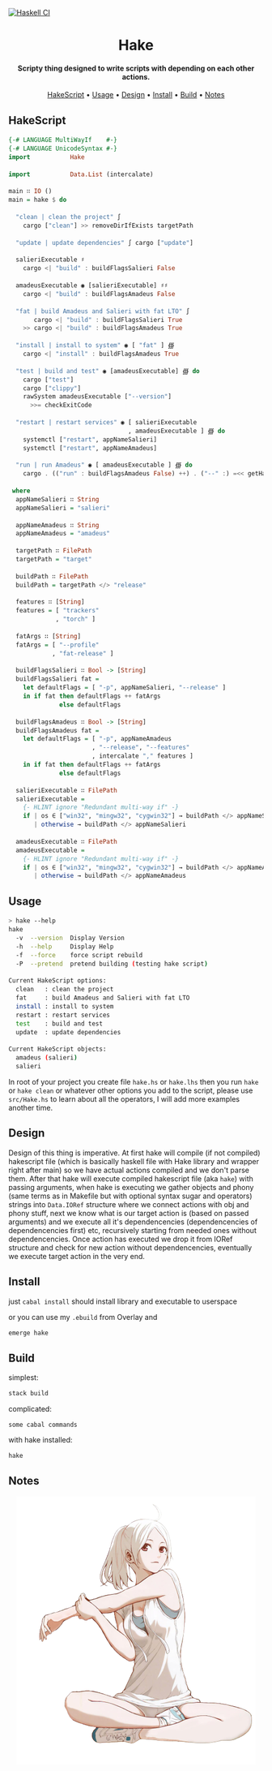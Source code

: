 [![Haskell CI](https://github.com/Miezhiko/hake/actions/workflows/haskell.yml/badge.svg?branch=mawa)](https://github.com/Miezhiko/hake/actions/workflows/haskell.yml)

<h1 align="center">
  Hake
  <br>
</h1>

<h4 align="center">Scripty thing designed to write scripts with depending on each other actions.</h4>

<p align="center">
  <a href="#hakescript">HakeScript</a>
  •
  <a href="#usage">Usage</a>
  •
  <a href="#design">Design</a>
  •
  <a href="#install">Install</a>
  •
  <a href="#build">Build</a>
  •
  <a href="#notes">Notes</a>
</p>

## HakeScript

```haskell
{-# LANGUAGE MultiWayIf    #-}
{-# LANGUAGE UnicodeSyntax #-}
import           Hake

import           Data.List (intercalate)

main ∷ IO ()
main = hake $ do

  "clean | clean the project" ∫
    cargo ["clean"] >> removeDirIfExists targetPath

  "update | update dependencies" ∫ cargo ["update"]

  salieriExecutable ♯
    cargo <| "build" : buildFlagsSalieri False

  amadeusExecutable ◉ [salieriExecutable] ♯♯
    cargo <| "build" : buildFlagsAmadeus False

  "fat | build Amadeus and Salieri with fat LTO" ∫
       cargo <| "build" : buildFlagsSalieri True
    >> cargo <| "build" : buildFlagsAmadeus True

  "install | install to system" ◉ [ "fat" ] ∰
    cargo <| "install" : buildFlagsAmadeus True

  "test | build and test" ◉ [amadeusExecutable] ∰ do
    cargo ["test"]
    cargo ["clippy"]
    rawSystem amadeusExecutable ["--version"]
      >>= checkExitCode

  "restart | restart services" ◉ [ salieriExecutable
                                 , amadeusExecutable ] ∰ do
    systemctl ["restart", appNameSalieri]
    systemctl ["restart", appNameAmadeus]

  "run | run Amadeus" ◉ [ amadeusExecutable ] ∰ do
    cargo . (("run" : buildFlagsAmadeus False) ++) . ("--" :) =<< getHakeArgs

 where
  appNameSalieri ∷ String
  appNameSalieri = "salieri"

  appNameAmadeus ∷ String
  appNameAmadeus = "amadeus"

  targetPath ∷ FilePath
  targetPath = "target"

  buildPath ∷ FilePath
  buildPath = targetPath </> "release"

  features ∷ [String]
  features = [ "trackers"
             , "torch" ]

  fatArgs ∷ [String]
  fatArgs = [ "--profile"
            , "fat-release" ]

  buildFlagsSalieri ∷ Bool -> [String]
  buildFlagsSalieri fat =
    let defaultFlags = [ "-p", appNameSalieri, "--release" ]
    in if fat then defaultFlags ++ fatArgs
              else defaultFlags

  buildFlagsAmadeus ∷ Bool -> [String]
  buildFlagsAmadeus fat =
    let defaultFlags = [ "-p", appNameAmadeus
                       , "--release", "--features"
                       , intercalate "," features ]
    in if fat then defaultFlags ++ fatArgs
              else defaultFlags

  salieriExecutable ∷ FilePath
  salieriExecutable =
    {- HLINT ignore "Redundant multi-way if" -}
    if | os ∈ ["win32", "mingw32", "cygwin32"] → buildPath </> appNameSalieri ++ ".exe"
       | otherwise → buildPath </> appNameSalieri

  amadeusExecutable ∷ FilePath
  amadeusExecutable =
    {- HLINT ignore "Redundant multi-way if" -}
    if | os ∈ ["win32", "mingw32", "cygwin32"] → buildPath </> appNameAmadeus ++ ".exe"
       | otherwise → buildPath </> appNameAmadeus

```

## Usage

```bash
> hake --help
hake
  -v  --version  Display Version
  -h  --help     Display Help
  -f  --force    force script rebuild
  -P  --pretend  pretend building (testing hake script)

Current HakeScript options:
  clean   : clean the project
  fat     : build Amadeus and Salieri with fat LTO
  install : install to system
  restart : restart services
  test    : build and test
  update  : update dependencies

Current HakeScript objects:
  amadeus (salieri)
  salieri
```

In root of your project you create file `hake.hs` or `hake.lhs`
then you run `hake` or `hake clean` or whatever other options you add to the script,
please use `src/Hake.hs` to learn about all the operators, I will add more examples another time.

## Design

Design of this thing is imperative. At first hake will compile (if not compiled) hakescript file (which is basically haskell file with Hake library and wrapper right after main) so we have actual actions compiled and we don't parse them. After that hake will execute compiled hakescript file (aka `hake`) with passing arguments, when hake is executing we gather objects and phony (same terms as in Makefile but with optional syntax sugar and operators) strings into `Data.IORef` structure where we connect actions with obj and phony stuff, next we know what is our target action is (based on passed arguments) and we execute all it's dependencencies (dependencencies of dependencencies first) etc, recursively starting from needed ones without dependencencies. Once action has executed we drop it from IORef structure and check for new action without dependencencies, eventually we execute target action in the very end.

## Install

just `cabal install` should install library and executable to userspace

or you can use my `.ebuild` from Overlay and
```bash
emerge hake
```

## Build

simplest:

```bash
stack build
```

complicated:

```
some cabal commands
```

with hake installed:

```bash
hake
```

## Notes

<p align="center">
  <img src="/usage/example.png"/>
</p>
